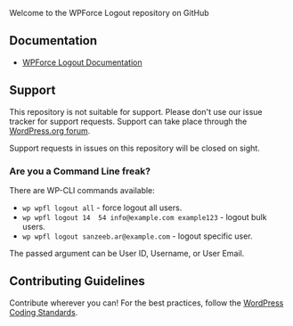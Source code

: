 Welcome to the WPForce Logout repository on GitHub

## Documentation
* [WPForce Logout Documentation](http://sanjeebaryal.com.np/force-user-to-logout-with-wpforce-logout-plugin/)

## Support
This repository is not suitable for support. Please don't use our issue tracker for support requests. Support can take place through the [WordPress.org forum](https://wordpress.org/support/plugin/wp-force-logout/).

Support requests in issues on this repository will be closed on sight.

### Are you a Command Line freak?

There are WP-CLI commands available:

* `wp wpfl logout all` - force logout all users.
* `wp wpfl logout 14  54 info@example.com example123` - logout bulk users.
* `wp wpfl logout sanzeeb.ar@example.com` - logout specific user.

The passed argument can be User ID, Username, or User Email.

## Contributing Guidelines

Contribute wherever you can! For the best practices, follow the [WordPress Coding Standards](https://make.wordpress.org/core/handbook/best-practices/coding-standards/php/).
